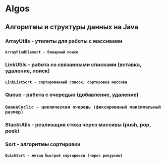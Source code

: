 # Algos

## Алгоритмы и структуры данных на Java

### ArrayUtils - утилиты для работы с массивами
#### `ArrayFindElement - бинарный поиск`

### LinkUtils - работа со связанными списками (вставка, удаление, поиск)
#### `LinkListSort - сортированный список, сортировка массива`

### Queue - работа с очередью (добавление, удаление)
### `QueueCyclic - циклическая очередь (фиксированый максимальный размер)`

### StackUtils - реализация стека через массивы (push, pop, peek)

### Sort - алгоритмы сортировки
#### `QuickSort - метод быстрой сортировки (через рекурсию)`